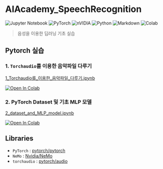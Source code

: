 # AIAcademy_SpeechRecognition

![Jupyter Notebook](https://img.shields.io/badge/jupyter-%23FA0F00.svg?style=for-the-badge&logo=jupyter&logoColor=white)
![PyTorch](https://img.shields.io/badge/PyTorch-%23EE4C2C.svg?style=for-the-badge&logo=PyTorch&logoColor=white)
![nVIDIA](https://img.shields.io/badge/nVIDIA-%2376B900.svg?style=for-the-badge&logo=nVIDIA&logoColor=white)
![Python](https://img.shields.io/badge/python-3670A0?style=for-the-badge&logo=python&logoColor=ffdd54)
![Markdown](https://img.shields.io/badge/markdown-%23000000.svg?style=for-the-badge&logo=markdown&logoColor=white)
![Colab](https://img.shields.io/badge/Colab-F9AB00?style=for-the-badge&logo=googlecolab&color=525252)

> 음성을 이용한 딥러닝 기초 실습

## Pytorch 실습

### 1. `Torchaudio`를 이용한 음악파일 다루기
[1_Torchaudio를_이용한_음악파일_다루기.ipynb](https://github.com/indra622/AIAcademy_SpeechRecognition/blob/main/1_Torchaudio%EB%A5%BC_%EC%9D%B4%EC%9A%A9%ED%95%9C_%EC%9D%8C%EC%95%85%ED%8C%8C%EC%9D%BC_%EB%8B%A4%EB%A3%A8%EA%B8%B0.ipynb)

<a href="https://colab.research.google.com/github/indra622/AIAcademy_SpeechRecognition/blob/main/1_Torchaudio%EB%A5%BC_%EC%9D%B4%EC%9A%A9%ED%95%9C_%EC%9D%8C%EC%95%85%ED%8C%8C%EC%9D%BC_%EB%8B%A4%EB%A3%A8%EA%B8%B0.ipynb"><img src="https://colab.research.google.com/assets/colab-badge.svg" alt="Open In Colab"></a>

### 2. PyTorch Dataset 및 기초 MLP 모델
[2_dataset_and_MLP_model.ipynb](https://github.com/indra622/AIAcademy_SpeechRecognition/blob/main/2_dataset_and_MLP_model.ipynb)

<a href="https://colab.research.google.com/github/indra622/AIAcademy_SpeechRecognition/blob/main/2_dataset_and_MLP_model.ipynb"><img src="https://colab.research.google.com/assets/colab-badge.svg" alt="Open In Colab"/></a>


## Libraries
- `PyTorch` : [pytorch/pytorch]( https://github.com/pytorch/pytorch )
- `NeMo` : [Nvidia/NeMo](https://github.com/NVIDIA/NeMo)
- `torchaudio` : [pytorch/audio](https://github.com/pytorch/audio) 
